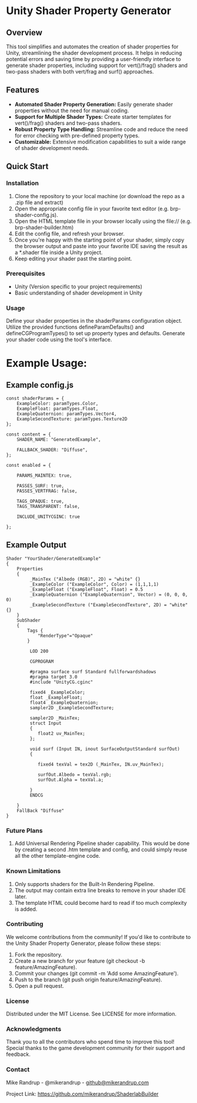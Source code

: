 # Unity Shader Property Generator

## Overview

This tool simplifies and automates the creation of shader properties for Unity, streamlining the shader development process. It helps in reducing potential errors and saving time by providing a user-friendly interface to generate shader properties, including support for vert()/frag() shaders and two-pass shaders with both vert/frag and surf() approaches.

## Features

- **Automated Shader Property Generation:** Easily generate shader properties without the need for manual coding.
- **Support for Multiple Shader Types:** Create starter templates for vert()/frag() shaders and two-pass shaders.
- **Robust Property Type Handling:** Streamline code and reduce the need for error checking with pre-defined property types.
- **Customizable:** Extensive modification capabilities to suit a wide range of shader development needs.

## Quick Start

### Installation

1. Clone the repository to your local machine (or download the repo as a .zip file and extract)
2. Open the appropriate config file in your favorite text editor (e.g. brp-shader-config.js).
3. Open the HTML template file in your browser locally using the file:// (e.g. brp-shader-builder.htm)
4. Edit the config file, and refresh your browser.
5. Once you're happy with the starting point of your shader, simply copy the browser output and paste into your favorite IDE saving the result as a *.shader file inside a Unity project.
6. Keep editing your shader past the starting point.

### Prerequisites

- Unity (Version specific to your project requirements)
- Basic understanding of shader development in Unity

### Usage
Define your shader properties in the shaderParams configuration object.
Utilize the provided functions defineParamDefaults() and defineCGProgramTypes() to set up property types and defaults.
Generate your shader code using the tool's interface.

# Example Usage:

## Example config.js
```
const shaderParams = {
    ExampleColor: paramTypes.Color,
    ExampleFloat: paramTypes.Float,
    ExampleQuaternion: paramTypes.Vector4,
    ExampleSecondTexture: paramTypes.Texture2D
};

const content = {
    SHADER_NAME: "GeneratedExample",

    FALLBACK_SHADER: "Diffuse",
};

const enabled = {

    PARAMS_MAINTEX: true,

    PASSES_SURF: true,
    PASSES_VERTFRAG: false,

    TAGS_OPAQUE: true,
    TAGS_TRANSPARENT: false,

    INCLUDE_UNITYCGINC: true

};
```

## Example Output
```
Shader "YourShader/GeneratedExample"
{
    Properties
    {
         _MainTex ("Albedo (RGB)", 2D) = "white" {}
         _ExampleColor ("ExampleColor", Color) = (1,1,1,1)
         _ExampleFloat ("ExampleFloat", Float) = 0.5
         _ExampleQuaternion ("ExampleQuaternion", Vector) = (0, 0, 0, 0)
         _ExampleSecondTexture ("ExampleSecondTexture", 2D) = "white" {}
    }
    SubShader
    {
        Tags {
            "RenderType"="Opaque"
        }

         LOD 200

         CGPROGRAM

         #pragma surface surf Standard fullforwardshadows
         #pragma target 3.0
         #include "UnityCG.cginc"

         fixed4 _ExampleColor;
         float _ExampleFloat;
         float4 _ExampleQuaternion;
         sampler2D _ExampleSecondTexture;

         sampler2D _MainTex;
         struct Input
         {
            float2 uv_MainTex;
         };

         void surf (Input IN, inout SurfaceOutputStandard surfOut)
         {

            fixed4 texVal = tex2D (_MainTex, IN.uv_MainTex);

            surfOut.Albedo = texVal.rgb;
            surfOut.Alpha = texVal.a;

         }
         ENDCG

    }
    FallBack "Diffuse"
}
```

### Future Plans

1. Add Universal Rendering Pipeline shader capability.  This would be done by creating a second .htm template and config, and could simply reuse all the other template-engine code.

### Known Limitations

1. Only supports shaders for the Built-In Rendering Pipeline.
2. The output may contain extra line breaks to remove in your shader IDE later.
3. The template HTML could become hard to read if too much complexity is added.

### Contributing
We welcome contributions from the community! If you'd like to contribute to the Unity Shader Property Generator, please follow these steps:

1. Fork the repository.
2. Create a new branch for your feature (git checkout -b feature/AmazingFeature).
3. Commit your changes (git commit -m 'Add some AmazingFeature').
4. Push to the branch (git push origin feature/AmazingFeature).
5. Open a pull request.

### License
Distributed under the MIT License. See LICENSE for more information.

### Acknowledgments
Thank you to all the contributors who spend time to improve this tool!
Special thanks to the game development community for their support and feedback.

### Contact
Mike Randrup - @mikerandrup - github@mikerandrup.com

Project Link: https://github.com/mikerandrup/ShaderlabBuilder
